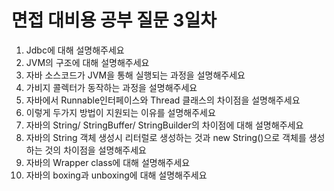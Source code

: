 # 면접 대비용 공부 질문 3일차

1. Jdbc에 대해 설명해주세요
2. JVM의 구조에 대해 설명해주세요
3. 자바 소스코드가 JVM을 통해 실행되는 과정을 설명해주세요
4. 가비지 콜렉터가 동작하는 과정을 설명해주세요
5. 자바에서 Runnable인터페이스와 Thread 클래스의 차이점을 설명해주세요
6. 이렇게 두가지 방법이 지원되는 이유를 설명해주세요
7. 자바의 String/ StringBuffer/ StringBuilder의 차이점에 대해 설명해주세요
8. 자바의 String 객체 생성시 리터럴로 생성하는 것과 new String()으로 객체를 생성하는 것의 차이점을 설명해주세요
9. 자바의 Wrapper class에 대해 설명해주세요
10. 자바의 boxing과 unboxing에 대해 설명해주세요
